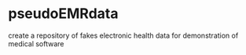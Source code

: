 # pseudoEMRdata
create a repository of fakes electronic health data for demonstration of medical software
